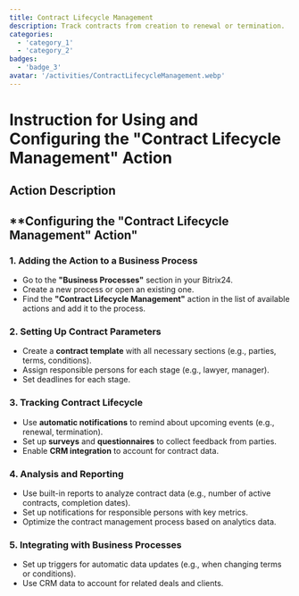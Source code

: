 ```yaml
---
title: Contract Lifecycle Management
description: Track contracts from creation to renewal or termination.
categories: 
  - 'category_1'
  - 'category_2'
badges: 
  - 'badge_3'
avatar: '/activities/ContractLifecycleManagement.webp'
---
```


# Instruction for Using and Configuring the "Contract Lifecycle Management" Action

## Action Description

## **Configuring the "Contract Lifecycle Management" Action"

### 1. Adding the Action to a Business Process
- Go to the **"Business Processes"** section in your Bitrix24.
- Create a new process or open an existing one.
- Find the **"Contract Lifecycle Management"** action in the list of available actions and add it to the process.

### 2. Setting Up Contract Parameters
- Create a **contract template** with all necessary sections (e.g., parties, terms, conditions).
- Assign responsible persons for each stage (e.g., lawyer, manager).
- Set deadlines for each stage.

### 3. Tracking Contract Lifecycle
- Use **automatic notifications** to remind about upcoming events (e.g., renewal, termination).
- Set up **surveys** and **questionnaires** to collect feedback from parties.
- Enable **CRM integration** to account for contract data.

### 4. Analysis and Reporting
- Use built-in reports to analyze contract data (e.g., number of active contracts, completion dates).
- Set up notifications for responsible persons with key metrics.
- Optimize the contract management process based on analytics data.

### 5. Integrating with Business Processes
- Set up triggers for automatic data updates (e.g., when changing terms or conditions).
- Use CRM data to account for related deals and clients. 
